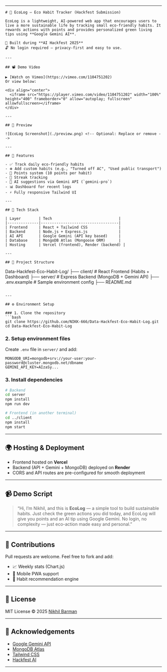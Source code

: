 

---

```
# 🌱 EcoLog – Eco Habit Tracker (Hackfest Submission)

EcoLog is a lightweight, AI-powered web app that encourages users to live a more sustainable life by tracking small eco-friendly habits. It rewards actions with points and provides personalized green living tips using **Google Gemini AI**.

🚀 Built during **AI Hackfest 2025**  
🔓 No login required — privacy-first and easy to use.

---

## 📽️ Demo Video

▶️ [Watch on Vimeo](https://vimeo.com/1104751202)  
Or view below:

<div align="center">
  <iframe src="https://player.vimeo.com/video/1104751202" width="100%" height="400" frameborder="0" allow="autoplay; fullscreen" allowfullscreen></iframe>
</div>

---

## 📸 Preview

![EcoLog Screenshot](./preview.png) <!-- Optional: Replace or remove -->

---

## 🎯 Features

- ✅ Track daily eco-friendly habits
- ➕ Add custom habits (e.g., "Turned off AC", "Used public transport")
- 💯 Points system (10 points per habit)
- 🔁 Streak tracking
- 🤖 AI suggestions via Gemini API (`gemini-pro`)
- 📊 Dashboard for recent logs
- ⚡ Fully responsive Tailwind UI

---

## 🧱 Tech Stack

| Layer        | Tech                              |
|--------------|-----------------------------------|
| Frontend     | React + Tailwind CSS              |
| Backend      | Node.js + Express.js              |
| AI API       | Google Gemini (API key based)     |
| Database     | MongoDB Atlas (Mongoose ORM)      |
| Hosting      | Vercel (frontend), Render (backend) |

---

## 📂 Project Structure

```

Data-Hackfest-Eco-Habit-Log/
├── client/         # React Frontend (Habits + Dashboard)
├── server/         # Express Backend (MongoDB + Gemini API)
├── .env.example    # Sample environment config
├── README.md

````

---

## ⚙️ Environment Setup

### 1. Clone the repository
```bash
git clone https://github.com/NIKK-666/Data-Hackfest-Eco-Habit-Log.git
cd Data-Hackfest-Eco-Habit-Log
````

### 2. Setup environment files

Create `.env` file in `server/` and add:

```env
MONGODB_URI=mongodb+srv://your-user:your-password@cluster.mongodb.net/dbname
GEMINI_API_KEY=AIzaSy...
```

### 3. Install dependencies

```bash
# Backend
cd server
npm install
npm run dev

# Frontend (in another terminal)
cd ../client
npm install
npm start
```

---

## 🌍 Hosting & Deployment

* Frontend hosted on **Vercel**
* Backend (API + Gemini + MongoDB) deployed on **Render**
* CORS and API routes are pre-configured for smooth deployment

---

## 📹 Demo Script

> “Hi, I’m Nikhil, and this is **EcoLog** — a simple tool to build sustainable habits.
> Just check the green actions you did today, and EcoLog will give you points and an AI tip using Google Gemini.
> No login, no complexity — just eco-action made easy and personal.”

---

## 🤝 Contributions

Pull requests are welcome. Feel free to fork and add:

* 📈 Weekly stats (Chart.js)
* 📱 Mobile PWA support
* 🧠 Habit recommendation engine

---

## 📄 License

MIT License © 2025 [Nikhil Barman](https://github.com/NIKK-666)

---

## 🙌 Acknowledgements

* [Google Gemini API](https://ai.google.dev/)
* [MongoDB Atlas](https://www.mongodb.com/cloud/atlas)
* [Tailwind CSS](https://tailwindcss.com/)
* [Hackfest AI](https://mlh.io/)

---

```

